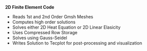 **2D Finite Element Code**
- Reads 1st and 2nd Order Gmsh Meshes
- Computes high order solutions
- Solves either 2D Heat Equation or 2D Linear Elasicity
- Uses Compressed Row Storage
- Solves using Gauss-Seidel
- Writes Solution to Tecplot for post-processing and visualization
